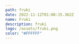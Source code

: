 ```yaml
---
path: fruki
date: 2022-11-12T01:08:15.362Z
name: Fruki
description: fruki
logo: /assets/fruki.png
color: "#FFFFFF"
---
```

